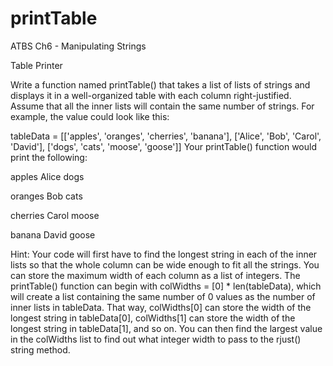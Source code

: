 # printTable
ATBS Ch6 - Manipulating Strings

Table Printer

Write a function named printTable() that takes a list of lists of strings and displays it in a well-organized table with each column right-justified. Assume that all the inner lists will contain the same number of strings. For example, the value could look like this:


tableData = [['apples', 'oranges', 'cherries', 'banana'],
             ['Alice', 'Bob', 'Carol', 'David'],
             ['dogs', 'cats', 'moose', 'goose']]
Your printTable() function would print the following:

  apples Alice  dogs
  
 oranges   Bob  cats
 
cherries Carol moose

  banana David goose

Hint: Your code will first have to find the longest string in each of the inner lists so that the whole column can be wide enough to fit all the strings. You can store the maximum width of each column as a list of integers. The printTable() function can begin with colWidths = [0] * len(tableData), which will create a list containing the same number of 0 values as the number of inner lists in tableData. That way, colWidths[0] can store the width of the longest string in tableData[0], colWidths[1] can store the width of the longest string in tableData[1], and so on. You can then find the largest value in the colWidths list to find out what integer width to pass to the rjust() string method.
